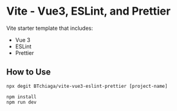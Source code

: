 # Vite - Vue3, ESLint, and Prettier

Vite starter template that includes:

* Vue 3
* ESLint
* Prettier
## How to Use

```
npx degit BTchiaga/vite-vue3-eslint-prettier [project-name]
```
```
npm install
npm run dev
```
